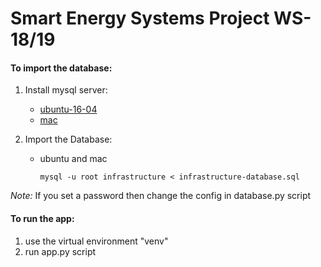 # Smart Energy Systems Project WS-18/19
#### To import the database:
1. Install mysql server:
    * [ubuntu-16-04](https://www.digitalocean.com/community/tutorials/how-to-install-mysql-on-ubuntu-16-04)
    * [mac](https://dev.mysql.com/doc/refman/5.7/en/osx-installation-pkg.html)
    
2. Import the Database:
    * ubuntu and mac
    
        `mysql -u root infrastructure < infrastructure-database.sql`

_Note:_ If you set a password then change the config in database.py script 

#### To run the app: 
1. use the virtual environment "venv"
2. run app.py script
